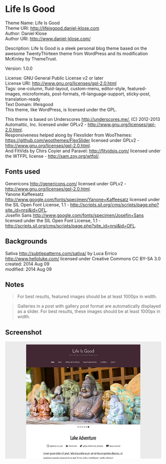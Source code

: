 Life Is Good
============
Theme Name: Life Is Good  
Theme URI: http://lifeisgood.daniel-klose.com  
Author: Daniel Klose  
Author URI: http://www.daniel-klose.com/  

Description: Life Is Good is a sleek personal blog theme based on the awesome TwentyThirteen theme from WordPress and its modification McKinley by ThemeTrust.  

Version: 1.0.0  

License: GNU General Public License v2 or later  
License URI: http://www.gnu.org/licenses/gpl-2.0.html  
Tags: one-column, fluid-layout, custom-menu, editor-style, featured-images, microformats, post-formats, rtl-language-support, sticky-post, translation-ready  
Text Domain: lifeisgood  
This theme, like WordPress, is licensed under the GPL.  

This theme is based on Underscores http://underscores.me/, (C) 2012-2013 Automattic, Inc. licensed under GPLv2 - http://www.gnu.org/licenses/gpl-2.0.html.  
Responsiveness helped along by Flexslider from WooThemes: https://github.com/woothemes/FlexSlider licensed under GPLv2 - http://www.gnu.org/licenses/gpl-2.0.html.  
And FitVids by Chirs Coyier and Paravel: http://fitvidsjs.com/ licensed under the WTFPL license - http://sam.zoy.org/wtfpl/.  

Fonts used
----------
Genericons http://genericons.com/ licensed under GPLv2 - http://www.gnu.org/licenses/gpl-2.0.html.  
Yanone Kaffeesatz http://www.google.com/fonts/specimen/Yanone+Kaffeesatz licensed under the SIL Open Font License, 1.1 - http://scripts.sil.org/cms/scripts/page.php?site_id=nrsi&id=OFL.  
Josefin Sans http://www.google.com/fonts/specimen/Josefin+Sans licensed under the SIL Open Font License, 1.1 - http://scripts.sil.org/cms/scripts/page.php?site_id=nrsi&id=OFL.  

Backgrounds
-----------
Sativa http://subtlepatterns.com/sativa/ by Luca Errico http://www.helloluke.com/ licensed under Creative Commons CC BY-SA 3.0  
created:  2014 Aug 09  
modified: 2014 Aug 09  


Notes
-----
> For best results, featured images should be at least 1000px in width.

> Galleries in a post with gallery post format are automatically displayed as a slider. For best results, these images should be at least 1000px in width.

Screenshot
----------
[![Screenshot](https://github.com/kLOsk/lifeisgood/raw/master/screenshot.png)](#screenshot)
